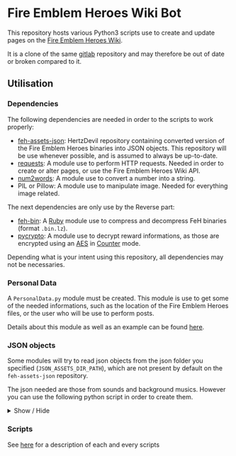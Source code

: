 # Fire Emblem Heroes Wiki Bot
This repository hosts various Python3 scripts use to create and update pages on the [Fire Emblem Heroes Wiki](https://feheroes.fandom.com/wiki/).

It is a clone of the same [gitlab](https://gitlab.com/pival1302/FehWikiBot) repository and may therefore be out of date or broken compared to it.

## Utilisation
### Dependencies
The following dependencies are needed in order to the scripts to work properly:
- [feh-assets-json](https://github.com/HertzDevil/feh-assets-json): HertzDevil repository containing converted version of the Fire Emblem Heroes binaries into JSON objects. This repository will be use whenever possible, and is assumed to always be up-to-date.
- [requests](https://requests.readthedocs.io/en/master/user/install/#install): A module use to perform HTTP requests. Needed in order to create or alter pages, or use the Fire Emblem Heroes Wiki API.
- [num2words](https://pypi.org/project/num2words/): A module use to convert a number into a string.
- PIL or Pillow: A module use to manipulate image. Needed for everything image related.

The next dependencies are only use by the Reverse part:
- [feh-bin](https://rubygems.org/gems/feh-bin/versions/0.1.0): A [Ruby](https://www.ruby-lang.org/en/) module use to compress and decompress FeH binaries (format `.bin.lz`).
- [pycrypto](https://pypi.org/project/pycrypto/): A module use to decrypt reward informations, as those are encrypted using an [AES](https://en.wikipedia.org/wiki/Advanced_Encryption_Standard) in [Counter](https://en.wikipedia.org/wiki/Block_cipher_mode_of_operation#Counter_(CTR)) mode.

Depending what is your intent using this repository, all dependencies may not be necessaries.

### Personal Data
A `PersonalData.py` module must be created. This module is use to get some of the needed informations, such as the location of the Fire Emblem Heroes files, or the user who will be use to perform posts.

Details about this module as well as an example can be found [here](https://github.com/pival13/FehWikiBot/wiki/Modules#personal-data).

### JSON objects

Some modules will try to read json objects from the json folder you specified (`JSON_ASSETS_DIR_PATH`), which are not present by default on the `feh-assets-json` repository.

The json needed are those from sounds and background musics. However you can use the following python script in order to create them.

<details>
<summary>Show / Hide</summary>

```python
#! /usr/bin/env python3

from os import listdir, makedirs
from os.path import isfile
from Reverse import reverseBGM, reverseSound
from util import BINLZ_ASSETS_DIR_PATH as BINLZ, JSON_ASSETS_DIR_PATH as JSON

path = BINLZ + '/Common/SRPG/StageBgm/'
try: makedirs(path.replace(BINLZ, JSON))
except FileExistsError: pass
for file in listdir(path):
    if isfile(path+file) and file[-7:] == '.bin.lz':
        try:
            with open(path.replace(BINLZ, JSON) + file[:-7] + '.json', 'x', encoding='utf-8') as f:
                print(reverseBGM(file[:-7]), file=f)
        except FileExistsError:
            print(f"BGM file '{file[:-7]}.json' already exist")

path = BINLZ + '/Common/Sound/arc/'
try: makedirs(path.replace(BINLZ, JSON))
except FileExistsError: pass
for file in listdir(path):
    if isfile(path+file) and file[-7:] == '.bin.lz':
        try:
            with open(path.replace(BINLZ, JSON) + file[:-7] + '.json', 'x', encoding='utf-8') as f:
                print(reverseSound(file[:-7]), file=f)
        except FileExistsError:
            print(f"Sound file '{file[:-7]}.json' already exist")
```

</details>

### Scripts

See [here](https://github.com/pival13/FehWikiBot/wiki/Modules) for a description of each and every scripts
